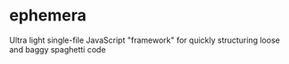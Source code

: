ephemera
========

Ultra light single-file JavaScript "framework" for quickly structuring loose and baggy spaghetti code
